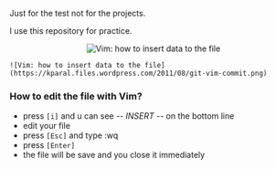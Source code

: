 Just for the test not for the projects.

I use this repository for practice.

<p align="center">
    <img src="https://kparal.files.wordpress.com/2011/08/git-vim-commit.png" alt="Vim: how to insert data to the file">
</p>

`![Vim: how to insert data to the file](https://kparal.files.wordpress.com/2011/08/git-vim-commit.png)`

### How to edit the file with Vim?
* press `[i]` and u can see *-- INSERT --* on the bottom line
* edit your file
* press `[Esc]` and type :wq
* press `[Enter]`
* the file will be save and you close it immediately
